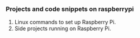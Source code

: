 ### Projects and code snippets on raspberrypi

1. Linux commands to set up Raspberry Pi.
2. Side projects running on Raspberry Pi.



